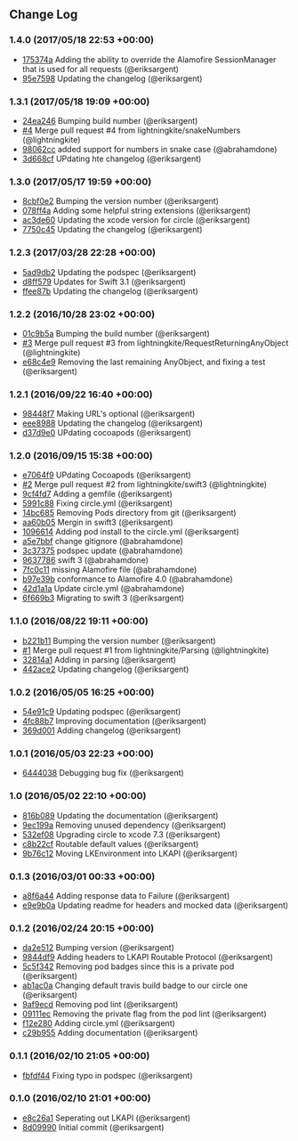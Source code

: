 ## Change Log

### 1.4.0 (2017/05/18 22:53 +00:00)
- [175374a](https://github.com/lightningkite/LKAPI/commit/175374a51c8ce7c4ea83b3b75330359e02e89217) Adding the ability to override the Alamofire SessionManager that is used for all requests (@eriksargent)
- [95e7598](https://github.com/lightningkite/LKAPI/commit/95e75986add99be8f74950d1d05b10957c160a46) Updating the changelog (@eriksargent)

### 1.3.1 (2017/05/18 19:09 +00:00)
- [24ea246](https://github.com/lightningkite/LKAPI/commit/24ea246b5db08279848aef9ebc28729eb0847931) Bumping build number (@eriksargent)
- [#4](https://github.com/LightningKite/LKAPI/pull/4) Merge pull request #4 from lightningkite/snakeNumbers (@lightningkite)
- [98062cc](https://github.com/lightningkite/LKAPI/commit/98062cc5bf9ab8d077cfe1397924e5f8185c442f) added support for numbers in snake case (@abrahamdone)
- [3d668cf](https://github.com/lightningkite/LKAPI/commit/3d668cf190b8f1a841e9d042fcab8e70d55f8b38) UPdating hte changelog (@eriksargent)

### 1.3.0 (2017/05/17 19:59 +00:00)
- [8cbf0e2](https://github.com/lightningkite/LKAPI/commit/8cbf0e2e9703a43a035b9b080f9fc05c88317320) Bumping the version number (@eriksargent)
- [078ff4a](https://github.com/lightningkite/LKAPI/commit/078ff4a7a166158ff178c5842a2bd2e14e4ada39) Adding some helpful string extensions (@eriksargent)
- [ac3de60](https://github.com/lightningkite/LKAPI/commit/ac3de60767ed1c579a145a9f3f1e643ec5986ffc) Updating the xcode version for circle (@eriksargent)
- [7750c45](https://github.com/lightningkite/LKAPI/commit/7750c452783ed8dc8301b5d9f539b2449784d2a2) Updating the changelog (@eriksargent)

### 1.2.3 (2017/03/28 22:28 +00:00)
- [5ad9db2](https://github.com/lightningkite/LKAPI/commit/5ad9db2ecd7d63173f669a4cb6d8b29b3cbde615) Updating the podspec (@eriksargent)
- [d8ff579](https://github.com/lightningkite/LKAPI/commit/d8ff579617bdc1cd5c1bb6e29e14016e193be8ee) Updates for Swift 3.1 (@eriksargent)
- [ffee87b](https://github.com/lightningkite/LKAPI/commit/ffee87bbac9672ba7d3f9774a013d6d7dd21b894) Updating the changelog (@eriksargent)

### 1.2.2 (2016/10/28 23:02 +00:00)
- [01c9b5a](https://github.com/lightningkite/LKAPI/commit/01c9b5a6f33d4a7030e349e9922c616e509265fa) Bumping the build number (@eriksargent)
- [#3](https://github.com/LightningKite/LKAPI/pull/3) Merge pull request #3 from lightningkite/RequestReturningAnyObject (@lightningkite)
- [e68c4e9](https://github.com/lightningkite/LKAPI/commit/e68c4e91481487028dedebae54b5f968f9f23ac1) Removing the last remaining AnyObject, and fixing a test (@eriksargent)

### 1.2.1 (2016/09/22 16:40 +00:00)
- [98448f7](https://github.com/lightningkite/LKAPI/commit/98448f76fec529a44273a8ddbb9900795a87cf72) Making URL's optional (@eriksargent)
- [eee8988](https://github.com/lightningkite/LKAPI/commit/eee8988d7f9abe839f0b66ac9db65fedb5c0a6f5) Updating the changelog (@eriksargent)
- [d37d9e0](https://github.com/lightningkite/LKAPI/commit/d37d9e017facfcf93344c04dafede8c1b24ceafb) UPdating cocoapods (@eriksargent)

### 1.2.0 (2016/09/15 15:38 +00:00)
- [e7064f9](https://github.com/lightningkite/LKAPI/commit/e7064f9c253a7e167d1dd0473dfc39467ad53fc3) UPdating Cocoapods (@eriksargent)
- [#2](https://github.com/LightningKite/LKAPI/pull/2) Merge pull request #2 from lightningkite/swift3 (@lightningkite)
- [9cf4fd7](https://github.com/lightningkite/LKAPI/commit/9cf4fd7e62ee95dfef411042353dc86bcaf6a0da) Adding a gemfile (@eriksargent)
- [5991c88](https://github.com/lightningkite/LKAPI/commit/5991c88fafd44618a102ffa571e0d103363db1fc) Fixing circle.yml (@eriksargent)
- [14bc685](https://github.com/lightningkite/LKAPI/commit/14bc685b8b2323b4cc091938872d8b7afb67cd2f) Removing Pods directory from git (@eriksargent)
- [aa60b05](https://github.com/lightningkite/LKAPI/commit/aa60b0579b2c30fb76ab35d7bb21428d81315937) Mergin in swift3 (@eriksargent)
- [1096614](https://github.com/lightningkite/LKAPI/commit/10966147b3e19ff7780b3475cc48d609d74c51e0) Adding pod install to the circle.yml (@eriksargent)
- [a5e7bbf](https://github.com/lightningkite/LKAPI/commit/a5e7bbf7eb886a427e8b559f76368f1052227267) change gitignore (@abrahamdone)
- [3c37375](https://github.com/lightningkite/LKAPI/commit/3c3737526ba38693165da925adeb9f7f705fe24a) podspec update (@abrahamdone)
- [9637786](https://github.com/lightningkite/LKAPI/commit/9637786628aa488254e47bbae5e4f1488ade9c40) swift 3 (@abrahamdone)
- [7fc0c11](https://github.com/lightningkite/LKAPI/commit/7fc0c11132e30a26dea47fed2019cd40587f5ee0) missing Alamofire file (@abrahamdone)
- [b97e39b](https://github.com/lightningkite/LKAPI/commit/b97e39b2e223f9924962bbb40c1afad8fe81c089) conformance to Alamofire 4.0 (@abrahamdone)
- [42d1a1a](https://github.com/lightningkite/LKAPI/commit/42d1a1ad2ab51f88f9b67fe1afe51363d8af9ab3) Update circle.yml (@abrahamdone)
- [6f669b3](https://github.com/lightningkite/LKAPI/commit/6f669b3202368247a3f19e578f224b833fafb810) Migrating to swift 3 (@eriksargent)

### 1.1.0 (2016/08/22 19:11 +00:00)
- [b221b11](https://github.com/lightningkite/LKAPI/commit/b221b1192796bbeab3ae34893a02fbb105de3a18) Bumping the version number (@eriksargent)
- [#1](https://github.com/LightningKite/LKAPI/pull/1) Merge pull request #1 from lightningkite/Parsing (@lightningkite)
- [32814a1](https://github.com/lightningkite/LKAPI/commit/32814a1df8e9e322fab20371881b369d5a007e72) Adding in parsing (@eriksargent)
- [442ace2](https://github.com/lightningkite/LKAPI/commit/442ace2a9127b6e8b326ec3838d04bd96618767a) Updating changelog (@eriksargent)

### 1.0.2 (2016/05/05 16:25 +00:00)
- [54e91c9](https://github.com/lightningkite/LKAPI/commit/54e91c986eebcd4d0ec6d8982058a6e70ec6d0c4) Updating podspec (@eriksargent)
- [4fc88b7](https://github.com/lightningkite/LKAPI/commit/4fc88b7ba50088b42eb7a7ecd24a8ba6f0b0d605) Improving documentation (@eriksargent)
- [369d001](https://github.com/lightningkite/LKAPI/commit/369d00151d0b23bb4205faaf4391fde2aab8ae4a) Adding changelog (@eriksargent)

### 1.0.1 (2016/05/03 22:23 +00:00)
- [6444038](https://github.com/lightningkite/LKAPI/commit/6444038b481408b692c166cfffd451eb3d8cbf40) Debugging bug fix (@eriksargent)

### 1.0 (2016/05/02 22:10 +00:00)
- [816b089](https://github.com/lightningkite/LKAPI/commit/816b089ec15b4602e790a7586cc850bba7132fa6) Updating the documentation (@eriksargent)
- [9ec199a](https://github.com/lightningkite/LKAPI/commit/9ec199aa5d5ff703e96361c2d0ee27a256911514) Removing unused dependency (@eriksargent)
- [532ef08](https://github.com/lightningkite/LKAPI/commit/532ef083bd792ae3f101647c1d7d7ee4caf8d003) Upgrading circle to xcode 7.3 (@eriksargent)
- [c8b22cf](https://github.com/lightningkite/LKAPI/commit/c8b22cfc899414c081dc96d03444c0cdfd762b63) Routable default values (@eriksargent)
- [9b76c12](https://github.com/lightningkite/LKAPI/commit/9b76c12f790a8289ff9280d065775215fd6f5056) Moving LKEnvironment into LKAPI (@eriksargent)

### 0.1.3 (2016/03/01 00:33 +00:00)
- [a8f6a44](https://github.com/lightningkite/LKAPI/commit/a8f6a44e35f6ed27e41c90cf12196773fc20a547) Adding response data to Failure (@eriksargent)
- [e9e9b0a](https://github.com/lightningkite/LKAPI/commit/e9e9b0a139edcb5ead15e13a5f50435d2791c932) Updating readme for headers and mocked data (@eriksargent)

### 0.1.2 (2016/02/24 20:15 +00:00)
- [da2e512](https://github.com/lightningkite/LKAPI/commit/da2e51212a27542f3ec04e2142d216c1f1bfb78e) Bumping version (@eriksargent)
- [9844df9](https://github.com/lightningkite/LKAPI/commit/9844df922003c2e5708ed87f3ff750423fd3bdff) Adding headers to LKAPI Routable Protocol (@eriksargent)
- [5c5f342](https://github.com/lightningkite/LKAPI/commit/5c5f342aee8a95ce32751c90989084dc0fa4c523) Removing pod badges since this is a private pod (@eriksargent)
- [ab1ac0a](https://github.com/lightningkite/LKAPI/commit/ab1ac0aca61ccf81b3ffc4a70598e55cb543846a) Changing default travis build badge to our circle one (@eriksargent)
- [9af9ecd](https://github.com/lightningkite/LKAPI/commit/9af9ecd51f62568859749d1378da092489647161) Removing pod lint (@eriksargent)
- [09111ec](https://github.com/lightningkite/LKAPI/commit/09111ecaf79fac9bae9172ce9fc40970b5469410) Removing the private flag from the pod lint (@eriksargent)
- [f12e280](https://github.com/lightningkite/LKAPI/commit/f12e28065d6ff9266b31ef84c1d7781d41afb9d0) Adding circle.yml (@eriksargent)
- [c29b955](https://github.com/lightningkite/LKAPI/commit/c29b955b593e43e6acfe69fc0c6c4722376ddcf5) Adding documentation (@eriksargent)

### 0.1.1 (2016/02/10 21:05 +00:00)
- [fbfdf44](https://github.com/lightningkite/LKAPI/commit/fbfdf44f6db235eeecf84c3aba751a84cddb6f96) Fixing typo in podspec (@eriksargent)

### 0.1.0 (2016/02/10 21:01 +00:00)
- [e8c26a1](https://github.com/lightningkite/LKAPI/commit/e8c26a186b605399d9009d2512b9d225dcdda9d5) Seperating out LKAPI (@eriksargent)
- [8d09990](https://github.com/lightningkite/LKAPI/commit/8d099906815f729c43035361ef4d40ae91e065ab) Initial commit (@eriksargent)